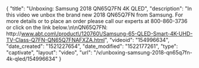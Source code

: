 {
    "title": "Unboxing: Samsung 2018 QN65Q7FN 4K QLED",
    "description": "In this video we unbox the brand new 2018 QN65Q7FN from Samsung.  For more details or to place an order please call our experts at 800-860-3736 or click on the link below.\n\nQN65Q7FN: http:\/\/www.abt.com\/product\/120760\/Samsung-65-QLED-Smart-4K-UHD-TV-Class-Q7FN-QN65Q7FNAFXZA.html",
    "videoid": "154996634",
    "date_created": "1521227654",
    "date_modified": "1522177261",
    "type": "captivate",
    "layout": "video",
    "url": "\/v\/unboxing-samsung-2018-qn65q7fn-4k-qled\/154996634"
}